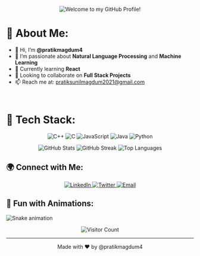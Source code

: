 <!-- Add a header image or GIF to make your profile stand out -->
<p align="center">
  <img src="https://github.com/pratikmagdum4/pratikmagdum4/blob/main/assets/header.png" alt="Welcome to my GitHub Profile!" />
</p>

# 💫 About Me:
- 👋 Hi, I’m **@pratikmagdum4**  
- 👀 I’m passionate about **Natural Language Processing** and **Machine Learning**  
- 🌱 Currently learning **React**  
- 💞️ Looking to collaborate on **Full Stack Projects**  
- 📫 Reach me at: [pratiksunilmagdum2021@gmail.com](mailto:pratiksunilmagdum2021@gmail.com)

<br>

# 🚀 Tech Stack:
<p align="center">
  <img src="https://img.shields.io/badge/c++-%2300599C.svg?style=for-the-badge&logo=c%2B%2B&logoColor=white" alt="C++" /> 
  <img src="https://img.shields.io/badge/c-%2300599C.svg?style=for-the-badge&logo=c&logoColor=white" alt="C" />
  <img src="https://img.shields.io/badge/javascript-%23323330.svg?style=for-the-badge&logo=javascript&logoColor=%23F7DF1E" alt="JavaScript" />
  <img src="https://img.shields.io/badge/java-%23ED8B00.svg?style=for-the-badge&logo=openjdk&logoColor=white" alt="Java" />
  <img src="https://img.shields.io/badge/python-3670A0?style=for-the-badge&logo=python&logoColor=ffdd54" alt="Python" />
  <!-- Add more badges for each technology you use -->
</p>

<p align="center">
  <img src="https://github-readme-stats.vercel.app/api?username=pratikmagdum4&theme=radical&hide_border=false&include_all_commits=false&count_private=true" alt="GitHub Stats" />
  <img src="https://github-readme-streak-stats.herokuapp.com/?user=pratikmagdum4&theme=radical&hide_border=false" alt="GitHub Streak" />
  <img src="https://github-readme-stats.vercel.app/api/top-langs/?username=pratikmagdum4&theme=radical&hide_border=false&include_all_commits=false&count_private=true&layout=compact" alt="Top Languages" />
</p>

## 🌍 Connect with Me:
<p align="center">
  <a href="https://www.linkedin.com/in/pratikmagdum" target="_blank">
    <img src="https://img.shields.io/badge/LinkedIn-%230077B5.svg?style=for-the-badge&logo=linkedin&logoColor=white" alt="LinkedIn" />
  </a>
  <a href="https://twitter.com/pratikmagdum4" target="_blank">
    <img src="https://img.shields.io/badge/Twitter-%231DA1F2.svg?style=for-the-badge&logo=twitter&logoColor=white" alt="Twitter" />
  </a>
  <a href="mailto:pratiksunilmagdum2021@gmail.com">
    <img src="https://img.shields.io/badge/Email-D14836?style=for-the-badge&logo=gmail&logoColor=white" alt="Email" />
  </a>
  <!-- Add more social media links here -->
</p>

## 🎨 Fun with Animations:
![Snake animation](https://github.com/pratikmagdum4/pratikmagdum4/blob/output/github-contribution-grid-snake.svg)

<p align="center">
  <img src="https://visitor-badge.glitch.me/badge?page_id=pratikmagdum4.pratikmagdum4" alt="Visitor Count" />
</p>

<!-- Optionally add a footer or additional resources -->

---
<p align="center">
  Made with ❤️ by @pratikmagdum4
</p>
